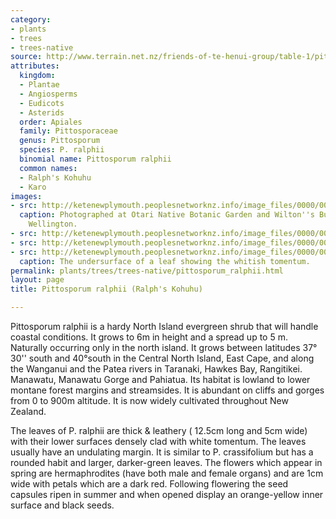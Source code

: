 ```yaml
---
category:
- plants
- trees
- trees-native
source: http://www.terrain.net.nz/friends-of-te-henui-group/table-1/pittosporum-ralphii-ralph-s-kohuhu.html
attributes:
  kingdom:
  - Plantae
  - Angiosperms
  - Eudicots
  - Asterids
  order: Apiales
  family: Pittosporaceae
  genus: Pittosporum
  species: P. ralphii
  binomial name: Pittosporum ralphii
  common names:
  - Ralph's Kohuhu
  - Karo
images:
- src: http://ketenewplymouth.peoplesnetworknz.info/image_files/0000/0003/6259/Pittosporum_ralphii__Ralph_s_Kohuhu-005__1_.JPG
  caption: Photographed at Otari Native Botanic Garden and Wilton''s Bush Reserve.
    Wellington.
- src: http://ketenewplymouth.peoplesnetworknz.info/image_files/0000/0003/6264/Pittosporum_ralphii__Ralph_s_Kohuhu-005__2_.JPG
- src: http://ketenewplymouth.peoplesnetworknz.info/image_files/0000/0003/6269/Pittosporum_ralphii__Ralph_s_Kohuhu-005__3_.JPG
- src: http://ketenewplymouth.peoplesnetworknz.info/image_files/0000/0003/6254/Pittosporum_ralphii__Ralph_s_Kohuhu-005.JPG
  caption: The undersurface of a leaf showing the whitish tomentum.
permalink: plants/trees/trees-native/pittosporum_ralphii.html
layout: page
title: Pittosporum ralphii (Ralph's Kohuhu)

---
```

Pittosporum ralphii is a hardy North Island evergreen shrub that will handle coastal conditions. It grows to 6m in height and a spread up to 5 m. Naturally occurring only in the north island. It grows between latitudes 37° 30'' south and 40°south in the Central North Island, East Cape, and along the Wanganui and the Patea rivers in Taranaki, Hawkes Bay, Rangitikei. Manawatu, Manawatu Gorge and Pahiatua. Its habitat is lowland to lower montane forest margins and streamsides. It is abundant on cliffs and gorges from 0 to 900m altitude. It is now widely cultivated throughout New Zealand. 

The leaves of P. ralphii are thick &amp; leathery ( 12.5cm long and 5cm wide) with their lower surfaces densely clad with white tomentum. The leaves usually have an undulating margin. It is similar to P. crassifolium but has a rounded habit and larger, darker-green leaves. 
The flowers which appear in spring are hermaphrodites (have both male and female organs) and are 1cm wide with petals which are a dark red. Following flowering the seed capsules ripen in summer and when opened display an orange-yellow inner surface and black seeds.
